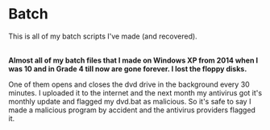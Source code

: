 # Batch
This is all of my batch scripts I've made (and recovered).
<br>
<br>

**Almost all of my batch files that I made on Windows XP from 2014 when I was 10 and in Grade 4 till now are gone forever. I lost the floppy disks.**

 One of them opens and closes the dvd drive in the background every 30 minutes. I uploaded it to the internet and the next month my antivirus got it's monthly update and flagged my dvd.bat as malicious. So it's safe to say I made a malicious program by accident and the antivirus providers flagged it.